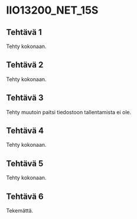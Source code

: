 # IIO13200_NET_15S

## Tehtävä 1
Tehty kokonaan.

## Tehtävä 2
Tehty kokonaan.

## Tehtävä 3
Tehty muutoin paitsi tiedostoon tallentamista ei ole.

## Tehtävä 4
Tehty kokonaan.

## Tehtävä 5
Tehty kokonaan.

## Tehtävä 6
Tekemättä.